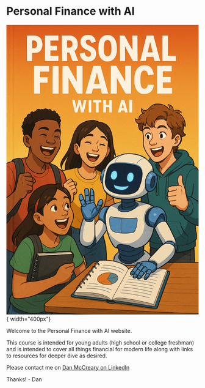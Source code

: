 # Personal Finance with AI

![](img/cover.png) { width="400px"}

Welcome to the Personal Finance with AI website.

This course is intended for young adults (high school or college freshman) and is intended to cover all things financial for modern life along with links to resources for deeper dive as desired.

Please contact me on [Dan McCreary on LinkedIn](https://www.linkedin.com/in/dmccreary/)

Thanks! - Dan
